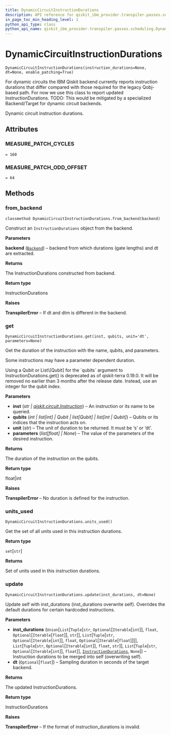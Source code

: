 ```yaml
---
title: DynamicCircuitInstructionDurations
description: API reference for qiskit_ibm_provider.transpiler.passes.scheduling.DynamicCircuitInstructionDurations
in_page_toc_min_heading_level: 1
python_api_type: class
python_api_name: qiskit_ibm_provider.transpiler.passes.scheduling.DynamicCircuitInstructionDurations
---
```


# DynamicCircuitInstructionDurations

<span id="qiskit_ibm_provider.transpiler.passes.scheduling.DynamicCircuitInstructionDurations" />

`DynamicCircuitInstructionDurations(instruction_durations=None, dt=None, enable_patching=True)`

For dynamic circuits the IBM Qiskit backend currently reports instruction durations that differ compared with those required for the legacy Qobj-based path. For now we use this class to report updated InstructionDurations. TODO: This would be mitigated by a specialized Backend/Target for dynamic circuit backends.

Dynamic circuit instruction durations.

## Attributes

<span id="dynamiccircuitinstructiondurations-measure-patch-cycles" />

### MEASURE\_PATCH\_CYCLES

<span id="qiskit_ibm_provider.transpiler.passes.scheduling.DynamicCircuitInstructionDurations.MEASURE_PATCH_CYCLES" />

`= 160`

<span id="dynamiccircuitinstructiondurations-measure-patch-odd-offset" />

### MEASURE\_PATCH\_ODD\_OFFSET

<span id="qiskit_ibm_provider.transpiler.passes.scheduling.DynamicCircuitInstructionDurations.MEASURE_PATCH_ODD_OFFSET" />

`= 64`

## Methods

<span id="dynamiccircuitinstructiondurations-from-backend" />

### from\_backend

<span id="qiskit_ibm_provider.transpiler.passes.scheduling.DynamicCircuitInstructionDurations.from_backend" />

`classmethod DynamicCircuitInstructionDurations.from_backend(backend)`

Construct an `InstructionDurations` object from the backend.

**Parameters**

**backend** ([`Backend`](/api/qiskit/qiskit.providers.Backend.html#qiskit.providers.Backend "(in Qiskit v0.44)")) – backend from which durations (gate lengths) and dt are extracted.

**Returns**

The InstructionDurations constructed from backend.

**Return type**

InstructionDurations

**Raises**

**TranspilerError** – If dt and dtm is different in the backend.

<span id="dynamiccircuitinstructiondurations-get" />

### get

<span id="qiskit_ibm_provider.transpiler.passes.scheduling.DynamicCircuitInstructionDurations.get" />

`DynamicCircuitInstructionDurations.get(inst, qubits, unit='dt', parameters=None)`

Get the duration of the instruction with the name, qubits, and parameters.

Some instructions may have a parameter dependent duration.

<Admonition title="Deprecated since version 0.19.0" type="danger">
  Using a Qubit or List\[Qubit] for the `qubits` argument to InstructionDurations.get() is deprecated as of qiskit-terra 0.19.0. It will be removed no earlier than 3 months after the release date. Instead, use an integer for the qubit index.
</Admonition>

**Parameters**

*   **inst** (*str |* [*qiskit.circuit.Instruction*](/api/qiskit/qiskit.circuit.Instruction.html#qiskit.circuit.Instruction "(in Qiskit v0.44)")) – An instruction or its name to be queried.
*   **qubits** (*int | list\[int] | Qubit | list\[Qubit] | list\[int | Qubit]*) – Qubits or its indices that the instruction acts on.
*   **unit** (*str*) – The unit of duration to be returned. It must be ‘s’ or ‘dt’.
*   **parameters** (*list\[float] | None*) – The value of the parameters of the desired instruction.

**Returns**

The duration of the instruction on the qubits.

**Return type**

float|int

**Raises**

**TranspilerError** – No duration is defined for the instruction.

<span id="dynamiccircuitinstructiondurations-units-used" />

### units\_used

<span id="qiskit_ibm_provider.transpiler.passes.scheduling.DynamicCircuitInstructionDurations.units_used" />

`DynamicCircuitInstructionDurations.units_used()`

Get the set of all units used in this instruction durations.

**Return type**

`set`\[`str`]

**Returns**

Set of units used in this instruction durations.

<span id="dynamiccircuitinstructiondurations-update" />

### update

<span id="qiskit_ibm_provider.transpiler.passes.scheduling.DynamicCircuitInstructionDurations.update" />

`DynamicCircuitInstructionDurations.update(inst_durations, dt=None)`

Update self with inst\_durations (inst\_durations overwrite self). Overrides the default durations for certain hardcoded instructions.

**Parameters**

*   **inst\_durations** (`Union`\[`List`\[`Tuple`\[`str`, `Optional`\[`Iterable`\[`int`]], `float`, `Optional`\[`Iterable`\[`float`]], `str`]], `List`\[`Tuple`\[`str`, `Optional`\[`Iterable`\[`int`]], `float`, `Optional`\[`Iterable`\[`float`]]]], `List`\[`Tuple`\[`str`, `Optional`\[`Iterable`\[`int`]], `float`, `str`]], `List`\[`Tuple`\[`str`, `Optional`\[`Iterable`\[`int`]], `float`]], [`InstructionDurations`](/api/qiskit/qiskit.transpiler.InstructionDurations.html#qiskit.transpiler.InstructionDurations "(in Qiskit v0.44)"), `None`]) – Instruction durations to be merged into self (overwriting self).
*   **dt** (`Optional`\[`float`]) – Sampling duration in seconds of the target backend.

**Returns**

The updated InstructionDurations.

**Return type**

InstructionDurations

**Raises**

**TranspilerError** – If the format of instruction\_durations is invalid.

